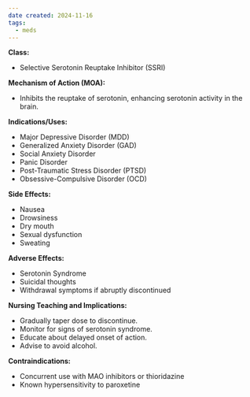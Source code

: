 ```yaml
---
date created: 2024-11-16
tags:
  - meds
---
```

**Class:**
- Selective Serotonin Reuptake Inhibitor (SSRI)

**Mechanism of Action (MOA):**
- Inhibits the reuptake of serotonin, enhancing serotonin activity in the brain.

**Indications/Uses:**
- Major Depressive Disorder (MDD)
- Generalized Anxiety Disorder (GAD)
- Social Anxiety Disorder
- Panic Disorder
- Post-Traumatic Stress Disorder (PTSD)
- Obsessive-Compulsive Disorder (OCD)

**Side Effects:**
- Nausea
- Drowsiness
- Dry mouth
- Sexual dysfunction
- Sweating

**Adverse Effects:**
- Serotonin Syndrome
- Suicidal thoughts
- Withdrawal symptoms if abruptly discontinued

**Nursing Teaching and Implications:**
- Gradually taper dose to discontinue.
- Monitor for signs of serotonin syndrome.
- Educate about delayed onset of action.
- Advise to avoid alcohol.

**Contraindications:**
- Concurrent use with MAO inhibitors or thioridazine
- Known hypersensitivity to paroxetine